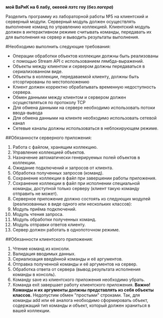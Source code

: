 **мой ВаРиК на 6 лабу, окееей лэтс гоу (без _логера_)**

Разделить программу из лабораторной работы №5 на клиентский и серверный модули.
Серверный модуль должен осуществлять выполнение команд по управлению коллекцией. 
Клиентский модуль должен в интерактивном режиме считывать команды, передавать их для выполнения на сервер и выводить результаты выполнения.

#Необходимо выполнить следующие требования:

- Операции обработки объектов коллекции должны быть реализованы с помощью Stream API с использованием лямбда-выражений.
- Объекты между клиентом и сервером должны передаваться в сериализованном виде.
- Объекты в коллекции, передаваемой клиенту, должны быть отсортированы по местоположению
- Клиент должен корректно обрабатывать временную недоступность сервера.
- Обмен данными между клиентом и сервером должен осуществляться по протоколу TCP
- Для обмена данными на сервере необходимо использовать потоки ввода-вывода
- Для обмена данными на клиенте необходимо использовать сетевой канал
- Сетевые каналы должны использоваться в неблокирующем режиме.


##Обязанности серверного приложения:
1. Работа с файлом, хранящим коллекцию.
2. Управление коллекцией объектов.
3. Назначение автоматически генерируемых полей объектов в коллекции.
4. Ожидание подключений и запросов от клиента.
5. Обработка полученных запросов (команд).
6. Сохранение коллекции в файл при завершении работы приложения.
7. Сохранение коллекции в файл при исполнении специальной команды, доступной только серверу (клиент такую команду отправить не может).
8. Серверное приложение должно состоять из следующих модулей (реализованных в виде одного или нескольких классов):
9. Модуль приёма подключений.
10. Модуль чтения запроса.
11. Модуль обработки полученных команд.
12. Модуль отправки ответов клиенту.
13. Сервер должен работать в однопоточном режиме.


##Обязанности клиентского приложения:
1. Чтение команд из консоли.
2. Валидация вводимых данных.
3. Сериализация введённой команды и её аргументов.
4. Отправка полученной команды и её аргументов на сервер.
5. Обработка ответа от сервера (вывод результата исполнения команды в консоль).
6. Команду save из клиентского приложения необходимо убрать.
7. Команда exit завершает работу клиентского приложения.
**Важно! Команды и их аргументы должны представлять из себя объекты классов.** 
Недопустим обмен "простыми" строками. Так, для команды add или её аналога необходимо сформировать объект,
содержащий тип команды и объект, который должен храниться в вашей коллекции.
